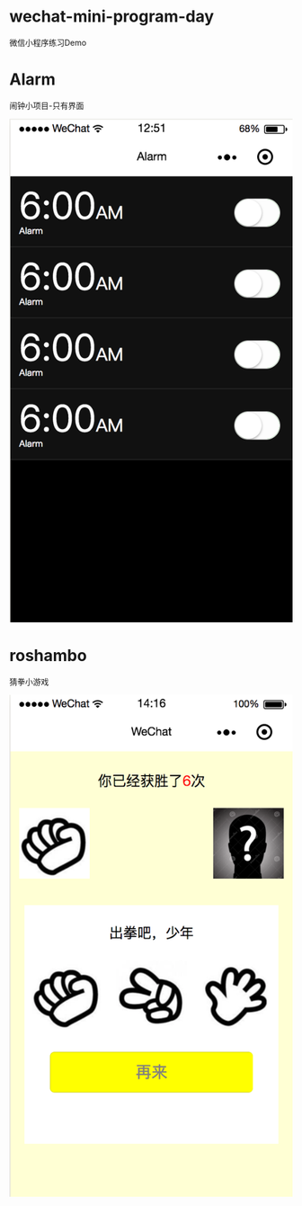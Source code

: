 # wechat-mini-program-day
微信小程序练习Demo



# Alarm

闹钟小项目-只有界面

![](readme_img/1.png)



# roshambo 

猜拳小游戏

![](readme_img/2.png)
